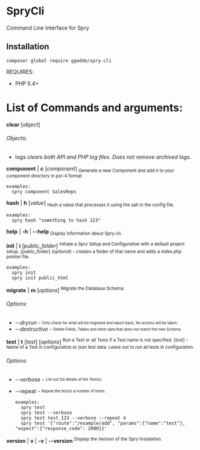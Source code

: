 # SpryCli
Command Line Interface for Spry

## Installation

```
composer global require ggedde/spry-cli
```

REQUIRES:
* PHP 5.4+


# List of Commands and arguments:

**clear** [*object*]

###### Objects:
 - logs
*clears both API and PHP log files. Does not remove archived logs.*

**component** | **c** [*component*]
<sub>Generate a new Component and add it to your component directory in psr-4 format</sub>

	examples:
	  spry component SalesReps

**hash** | **h** [*value*]
<sub>Hash a value that processes it using the salt in the config file.</sub>

	examples:
	  spry hash "something to hash 123"

**help** | **-h** | **--help**
<sub>Display Information about Spry-cli.</sub>

**init** | **i** [*public_folder*]
<sup>Initiate a Spry Setup and Configuration with a default project setup. </sup>
<sup>[public_folder] *(optional)* -  creates a folder of that name and adds a index.php pointer file</sup>
  
	examples:     
	  spry init
	  spry init public_html

**migrate** | **m** [*options*]
<sup>Migrate the Database Schema.</sup>
###### Options:
  - *--dryrun* - <sub><sup>Only check for what will be migrated and report back. No actions will be taken.</sup></sub>
  - *--destructive* - <sub><sup>Delete Fields, Tables and other data that does not match the new Scheme.</sup></sub>

**test** | **t** [*test*] [*options*]
<sup>Run a Test or all Tests if a Test name is not specified.
 [*test*] - Name of a Test in configuration or json test data.  Leave out to run all tests in configuration.</sup>
###### Options:
  - *--verbose* - <sub><sup>List out full details of the Test(s).</sup></sub>
  - --repeat - <sub><sup>Repeat the test(s) a number of times.</sup></sub>
		
		examples:
		  spry test
		  spry test --verbose
		  spry test test_123 --verbose --repeat 4
		  spry test '{"route":"/example/add", "params":{"name":"test"}, "expect":{"response_code": 2000}}'

**version** | **v** | **-v** | **--version**
<sup>Display the Version of the Spry Instalation.</sup>
